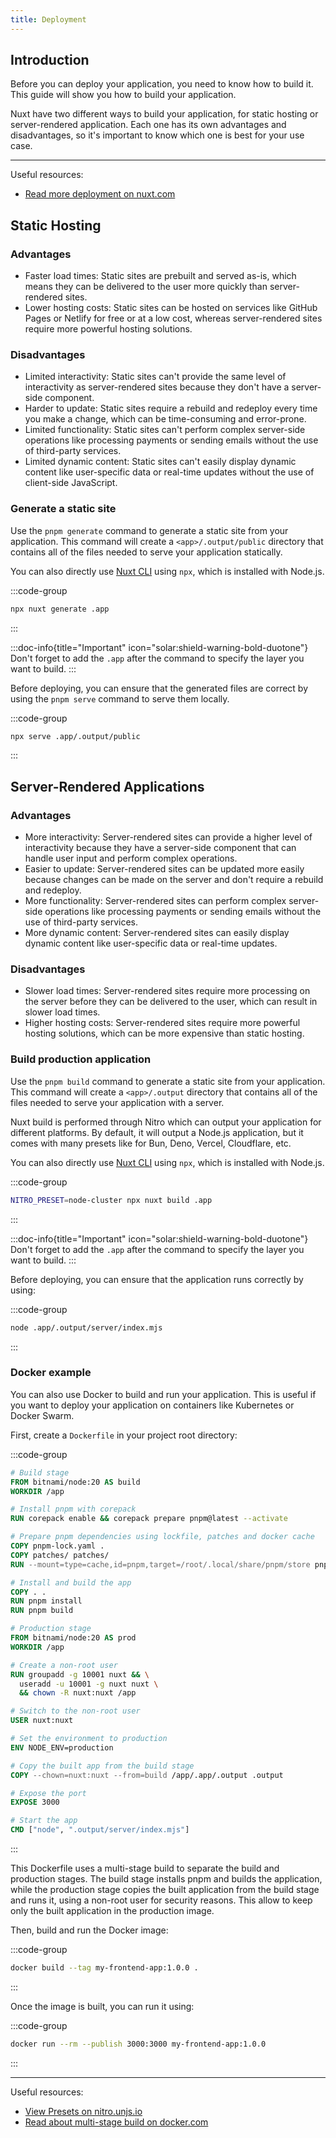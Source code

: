 ```yaml
---
title: Deployment
---
```


## Introduction

Before you can deploy your application, you need to know how to build it. This guide will show you how to build your application.

Nuxt have two different ways to build your application, for static hosting or server-rendered application. Each one has its own advantages and disadvantages, so it's important to know which one is best for your use case.

---

Useful resources:
- [Read more deployment on nuxt.com](https://nuxt.com/docs/getting-started/deployment)

## Static Hosting

### Advantages

- Faster load times: Static sites are prebuilt and served as-is, which means they can be delivered to the user more quickly than server-rendered sites.
- Lower hosting costs: Static sites can be hosted on services like GitHub Pages or Netlify for free or at a low cost, whereas server-rendered sites require more powerful hosting solutions.

### Disadvantages
- Limited interactivity: Static sites can't provide the same level of interactivity as server-rendered sites because they don't have a server-side component.
- Harder to update: Static sites require a rebuild and redeploy every time you make a change, which can be time-consuming and error-prone.
- Limited functionality: Static sites can't perform complex server-side operations like processing payments or sending emails without the use of third-party services.
- Limited dynamic content: Static sites can't easily display dynamic content like user-specific data or real-time updates without the use of client-side JavaScript.

### Generate a static site

Use the `pnpm generate` command to generate a static site from your application. This command will create a `<app>/.output/public` directory that contains all of the files needed to serve your application statically.

You can also directly use [Nuxt CLI](https://github.com/nuxt/cli) using `npx`, which is installed with Node.js.

:::code-group
```bash [Terminal]
npx nuxt generate .app
```
:::

:::doc-info{title="Important" icon="solar:shield-warning-bold-duotone"}
Don't forget to add the `.app` after the command to specify the layer you want to build.
:::

Before deploying, you can ensure that the generated files are correct by using the `pnpm serve` command to serve them locally.

:::code-group
```bash [Terminal]
npx serve .app/.output/public
```
:::

## Server-Rendered Applications

### Advantages

- More interactivity: Server-rendered sites can provide a higher level of interactivity because they have a server-side component that can handle user input and perform complex operations.
- Easier to update: Server-rendered sites can be updated more easily because changes can be made on the server and don't require a rebuild and redeploy.
- More functionality: Server-rendered sites can perform complex server-side operations like processing payments or sending emails without the use of third-party services.
- More dynamic content: Server-rendered sites can easily display dynamic content like user-specific data or real-time updates.

### Disadvantages
- Slower load times: Server-rendered sites require more processing on the server before they can be delivered to the user, which can result in slower load times.
- Higher hosting costs: Server-rendered sites require more powerful hosting solutions, which can be more expensive than static hosting.

### Build production application

Use the `pnpm build` command to generate a static site from your application. This command will create a `<app>/.output` directory that contains all of the files needed to serve your application with a server.

Nuxt build is performed through Nitro which can output your application for different platforms. By default, it will output a Node.js application, but it comes with many presets like for Bun, Deno, Vercel, Cloudflare, etc.

You can also directly use [Nuxt CLI](https://github.com/nuxt/cli) using `npx`, which is installed with Node.js.

:::code-group
```bash [Terminal]
NITRO_PRESET=node-cluster npx nuxt build .app
```
:::

:::doc-info{title="Important" icon="solar:shield-warning-bold-duotone"}
Don't forget to add the `.app` after the command to specify the layer you want to build.
:::

Before deploying, you can ensure that the application runs correctly by using:

:::code-group
```bash [Terminal]
node .app/.output/server/index.mjs
```
:::

### Docker example

You can also use Docker to build and run your application. This is useful if you want to deploy your application on containers like Kubernetes or Docker Swarm.

First, create a `Dockerfile` in your project root directory:

:::code-group
```dockerfile [Dockerfile]
# Build stage
FROM bitnami/node:20 AS build
WORKDIR /app

# Install pnpm with corepack
RUN corepack enable && corepack prepare pnpm@latest --activate

# Prepare pnpm dependencies using lockfile, patches and docker cache
COPY pnpm-lock.yaml .
COPY patches/ patches/
RUN --mount=type=cache,id=pnpm,target=/root/.local/share/pnpm/store pnpm fetch

# Install and build the app
COPY . .
RUN pnpm install
RUN pnpm build

# Production stage
FROM bitnami/node:20 AS prod
WORKDIR /app

# Create a non-root user
RUN groupadd -g 10001 nuxt && \
  useradd -u 10001 -g nuxt nuxt \
  && chown -R nuxt:nuxt /app

# Switch to the non-root user
USER nuxt:nuxt

# Set the environment to production
ENV NODE_ENV=production

# Copy the built app from the build stage
COPY --chown=nuxt:nuxt --from=build /app/.app/.output .output

# Expose the port
EXPOSE 3000

# Start the app
CMD ["node", ".output/server/index.mjs"]
```
:::

This Dockerfile uses a multi-stage build to separate the build and production stages. The build stage installs pnpm and builds the application, while the production stage copies the built application from the build stage and runs it, using a non-root user for security reasons. This allow to keep only the built application in the production image.

Then, build and run the Docker image:

:::code-group
```bash [Terminal]
docker build --tag my-frontend-app:1.0.0 .
```
:::

Once the image is built, you can run it using:

:::code-group
```bash [Terminal]
docker run --rm --publish 3000:3000 my-frontend-app:1.0.0
```
:::

---

Useful resources:
- [View Presets on nitro.unjs.io](https://nitro.unjs.io/deploy/)
- [Read about multi-stage build on docker.com](https://docs.docker.com/build/building/multi-stage/)
